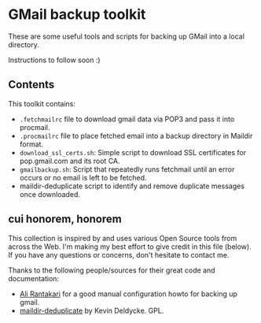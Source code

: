 GMail backup toolkit
====================

These are some useful tools and scripts for backing up GMail into a local
directory.

Instructions to follow soon :)


Contents
-------

This toolkit contains:

* ``.fetchmailrc`` file to download gmail data via POP3 and pass it into procmail.
* ``.procmailrc`` file to place fetched email into a backup directory in Maildir
  format.
* ``download_ssl_certs.sh``: Simple script to download SSL certificates for
  pop.gmail.com and its root CA.
* ``gmailbackup.sh``: Script that repeatedly runs fetchmail until an error occurs
  or no email is left to be fetched.
* maildir-deduplicate script to identify and remove duplicate messages once
  downloaded.


cui honorem, honorem
--------------------

This collection is inspired by and uses various Open Source tools from
across the Web. I'm making my best effort to give credit in this file
(below). If you have any questions or concerns, don't hesitate to contact
me.

Thanks to the following people/sources for their great code and documentation:

* [Ali Rantakari](http://hasseg.org/blog/post/161/gmail-backups-with-fetchmail-on-os-x/)
  for a good manual configuration howto for backing up gmail.
* [maildir-deduplicate](https://github.com/kdeldycke/maildir-deduplicate)
  by Kevin Deldycke. GPL.

